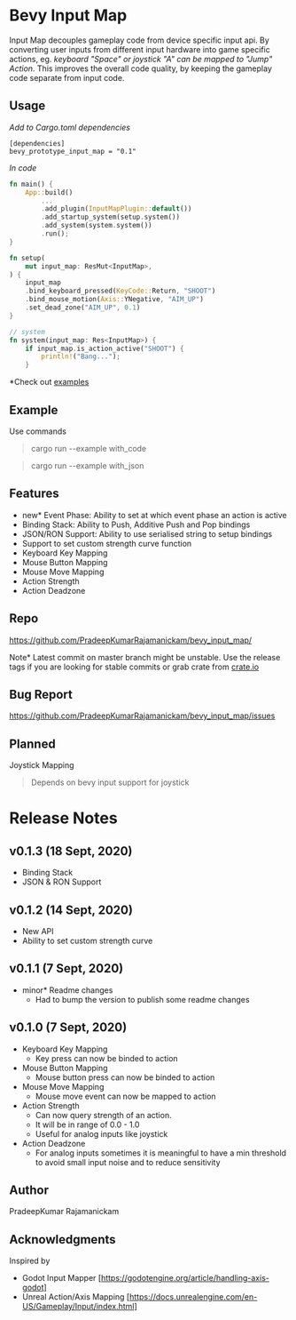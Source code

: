 # Bevy Input Map
Input Map decouples gameplay code from device specific input api. By converting user inputs from different input hardware into game specific actions, eg. *keyboard "Space" or joystick "A" can be mapped to "Jump" Action*. This improves the overall code quality, by keeping the gameplay code separate from input code.

## Usage

*Add to Cargo.toml dependencies*
```
[dependencies]
bevy_prototype_input_map = "0.1"
```

*In code*
```rust
fn main() {
    App::build()
        ...
        .add_plugin(InputMapPlugin::default())
        .add_startup_system(setup.system())
        .add_system(system.system())
        .run();
}

fn setup(
    mut input_map: ResMut<InputMap>,
) {
    input_map
    .bind_keyboard_pressed(KeyCode::Return, "SHOOT")
    .bind_mouse_motion(Axis::YNegative, "AIM_UP")
    .set_dead_zone("AIM_UP", 0.1)
}

// system
fn system(input_map: Res<InputMap>) {
    if input_map.is_action_active("SHOOT") {
        println!("Bang...");
    }
```

*Check out [examples](https://github.com/PradeepKumarRajamanickam/bevy_input_map/tree/master/example)

## Example
Use commands
> cargo run --example with_code

> cargo run --example with_json

## Features
- new* Event Phase: Ability to set at which event phase an action is active
- Binding Stack: Ability to Push, Additive Push and Pop bindings
- JSON/RON Support: Ability to use serialised string to setup bindings
- Support to set custom strength curve function
- Keyboard Key Mapping
- Mouse Button Mapping
- Mouse Move Mapping
- Action Strength
- Action Deadzone

## Repo
https://github.com/PradeepKumarRajamanickam/bevy_input_map/

Note* Latest commit on master branch might be unstable. Use the release tags if you are looking for stable commits or grab
crate from [crate.io](https://crates.io/crates/bevy_prototype_input_map)

## Bug Report
https://github.com/PradeepKumarRajamanickam/bevy_input_map/issues


## Planned
Joystick Mapping
> Depends on bevy input support for joystick

# Release Notes
## v0.1.3 (18 Sept, 2020)
- Binding Stack
- JSON & RON Support
  
## v0.1.2 (14 Sept, 2020)
- New API
- Ability to set custom strength curve

## v0.1.1 (7 Sept, 2020)
- minor* Readme changes
  - Had to bump the version to publish some readme changes

## v0.1.0 (7 Sept, 2020)
- Keyboard Key Mapping
  - Key press can now be binded to action
- Mouse Button Mapping
  - Mouse button press can now be binded to action
- Mouse Move Mapping
  - Mouse move event can now be mapped to action
- Action Strength
  - Can now query strength of an action. 
  - It will be in range of 0.0 - 1.0
  - Useful for analog inputs like joystick
- Action Deadzone
  - For analog inputs sometimes it is meaningful to have a min threshold to avoid small input noise and to reduce sensitivity

## Author
PradeepKumar Rajamanickam

## Acknowledgments
Inspired by 
- Godot Input Mapper
[https://godotengine.org/article/handling-axis-godot]
- Unreal Action/Axis Mapping
  [https://docs.unrealengine.com/en-US/Gameplay/Input/index.html]
